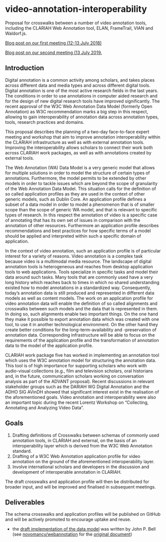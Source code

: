 # video-annotation-interoperability
Proposal for crosswalks between a number of video annotation tools, including the CLARIAH Web Annotation tool, ELAN, FrameTrail, VIAN and Waldorf.js.

[Blog post on our first meeting (12-13 July 2018)](https://clariah.github.io/mediasuite-blog/blog/2018/07/11/Clariah-annotation-expert-meeting)

[Blog post on our second meeting (13 July 2019.](https://www.clariah.nl/en/new/blogs/vaint-video-interoperability-interest-group-second-meeting-july-13-2019)

## Introduction
Digital annotation is a common activity among scholars, and takes places across different data and media types and across different digital tools. Digital annotation is one of the most active research fields in the last years. The conditions in order to use annotations in computer aided research and for the design of new digital research tools have improved significantly. The recent approval of the W3C Web Annotation Data Model (formerly Open Annotation) as W3C recommendation marks a big step in this respect, allowing to gain interoperability of annotation data across annotation types, tools, research practices and domains.

This proposal describes the planning of a two-day face-to-face expert meeting and workshop that aim to improve annotation interoperability within the CLARIAH infrastructure as well as with external annotation tools. Improving the interoperability allows scholars to connect their work both across CLARIAH work packages, as well as with annotations created by external tools.

The Web Annotation (WA) Data Model is a very generic model that allows for multiple solutions in order to model the structure of certain types of annotations. Furthermore, the model permits to be extended by other models in order to tackle issues which are beyond the scope of granularity of the Web Annotation Data Model. This situation calls for the definition of so called application profiles as they are used in the context of other generic models, such as Dublin Core. An application profile defines a subset of a data model in order to model a phenomenon that is of smaller scope than the scope of generic WA model, and that is relevant to specific types of research. In this respect the annotation of video is a specific case of annotating that has its own set of issues in comparison with the annotation of other resources. Furthermore an application profile describes recommendations and best practices for how specific terms of a model should be applied and interpreted within such a specific domain of application.

In the context of video annotation, such an application profile is of particular interest for a variety of reasons. Video annotation is a complex task because video is a multimodal media resource. The landscape of digital annotation tools is heterogeneous and reaches from desktop application tools to web applications. Tools specialize in specific tasks and model their data around such tasks. Many tools that are commonly used have a very long history which reaches back to times in which no shared understanding existed how to model annotations in a standardized way. Consequently, today’s annotation data is still produced and represented in different data models as well as content models. The work on an application profile for video annotation data will enable the definition of so called alignments and crosswalks between such models and the data that is represented in them. In doing so, such alignments enable two important things. On the one hand they make it possible to export annotation data which was created with one tool, to use it in another technological environment. On the other hand they create better conditions for the long-term-availability and -preservation of annotation data. Corresponding infrastructure will be able to focus on the requirements of the application profile and the transformation of annotation data to the model of the application profile.

CLARIAH work package five has worked in implementing an annotation tool which uses the W3C annotation model for structuring the annotation data. This tool is of high importance for supporting scholars who work with audio-visual collections (e.g., film and television scholars, oral historians and, in the future, communication scholars working on conversation analysis as part of the ADVANT proposal). Recent discussions in relevant stakeholder groups such as the DARIAH WG Digital Annotation and the ADHO SIG AVinDH showed that significant interest exist in the realisation of the aforementioned goals. Video annotation and interoperability were also an important topic during the recent Lorentz Workshop on “Collecting, Annotating and Analyzing Video Data”.

## Goals

1. Drafting definitions of Crosswalks between schemas of commonly used annotation tools,  in CLARIAH and external, on the basis of an interoperability layer which is derived from the W3C Web Annotation standard.
2. Drafting of a W3C Web Annotation application profile for video annotation on the ground of the aforementioned interoperability layer.
3. Involve international scholars and developers in the discussion and development of interoperable annotation in CLARIAH. 

The draft crosswalks and application profile will then be distributed for broader input, and will be improved and finalised in subsequent meetings.

## Deliverables

The schema crosswalks and application profiles will be published on GitHub and will be actively promoted to encourage uptake and reuse.

+ the [draft implementation of the data model](data/example_annotation.json) was written by John P. Bell (see [novomancy/webannotation](https://github.com/novomancy/webannotation) for the [original document](https://github.com/novomancy/webannotation/blob/master/unified_v0.1.json))

